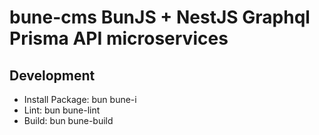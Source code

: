 # bune-cms  BunJS + NestJS Graphql Prisma API microservices

## Development
- Install Package: bun bune-i
- Lint: bun bune-lint
- Build: bun bune-build

